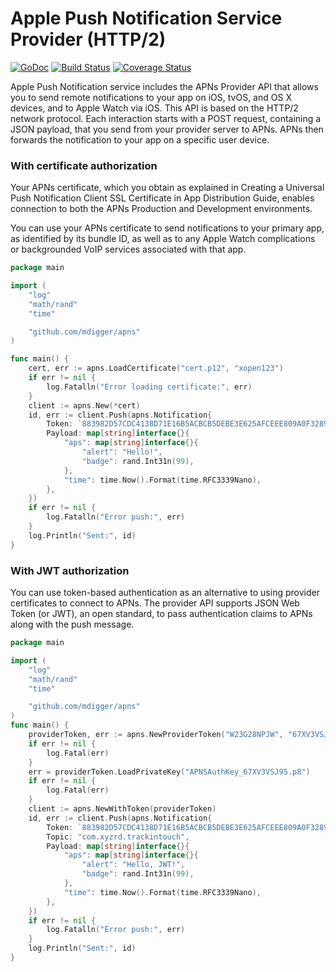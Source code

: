 # Apple Push Notification Service Provider (HTTP/2)

[![GoDoc](https://godoc.org/github.com/mdigger/apns?status.svg)](https://godoc.org/github.com/mdigger/apns)
[![Build Status](https://travis-ci.org/mdigger/apns.svg)](https://travis-ci.org/mdigger/apns)
[![Coverage Status](https://coveralls.io/repos/github/mdigger/apns/badge.svg?branch=master)](https://coveralls.io/github/mdigger/apns?branch=master)

Apple Push Notification service includes the APNs Provider API that allows you to send remote notifications to your app on iOS, tvOS, and OS X devices, and to Apple Watch via iOS. This API is based on the HTTP/2 network protocol. Each interaction starts with a POST request, containing a JSON payload, that you send from your provider server to APNs. APNs then forwards the notification to your app on a specific user device.

### With certificate authorization

Your APNs certificate, which you obtain as explained in Creating a Universal Push Notification Client SSL Certificate in App Distribution Guide, enables connection to both the APNs Production and Development environments.

You can use your APNs certificate to send notifications to your primary app, as identified by its bundle ID, as well as to any Apple Watch complications or backgrounded VoIP services associated with that app.

```go
package main

import (
	"log"
	"math/rand"
	"time"

	"github.com/mdigger/apns"
)

func main() {
	cert, err := apns.LoadCertificate("cert.p12", "xopen123")
	if err != nil {
		log.Fatalln("Error loading certificate:", err)
	}
	client := apns.New(*cert)
	id, err := client.Push(apns.Notification{
		Token: `883982D57CDC4138D71E16B5ACBCB5DEBE3E625AFCEEE809A0F32895D2EA9D51`,
		Payload: map[string]interface{}{
			"aps": map[string]interface{}{
				"alert": "Hello!",
				"badge": rand.Int31n(99),
			},
			"time": time.Now().Format(time.RFC3339Nano),
		},
	})
	if err != nil {
		log.Fatalln("Error push:", err)
	}
	log.Println("Sent:", id)
}
```

### With JWT authorization

You can use token-based authentication as an alternative to using provider certificates to connect to APNs. The provider API supports JSON Web Token (or JWT), an open standard, to pass authentication claims to APNs along with the push message.

```go
package main

import (
	"log"
	"math/rand"
	"time"

	"github.com/mdigger/apns"
)
func main() {
	providerToken, err := apns.NewProviderToken("W23G28NPJW", "67XV3VSJ95")
	if err != nil {
		log.Fatal(err)
	}
	err = providerToken.LoadPrivateKey("APNSAuthKey_67XV3VSJ95.p8")
	if err != nil {
		log.Fatal(err)
	}
	client := apns.NewWithToken(providerToken)
	id, err := client.Push(apns.Notification{
		Token: `883982D57CDC4138D71E16B5ACBCB5DEBE3E625AFCEEE809A0F32895D2EA9D51`,
		Topic: "com.xyzrd.trackintouch",
		Payload: map[string]interface{}{
			"aps": map[string]interface{}{
				"alert": "Hello, JWT!",
				"badge": rand.Int31n(99),
			},
			"time": time.Now().Format(time.RFC3339Nano),
		},
	})
	if err != nil {
		log.Fatalln("Error push:", err)
	}
	log.Println("Sent:", id)
}
```